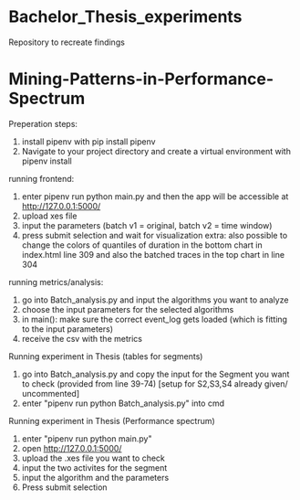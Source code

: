 # Bachelor_Thesis_experiments
Repository to recreate findings
# Mining-Patterns-in-Performance-Spectrum

Preperation steps:
1. install pipenv with pip install pipenv
2. Navigate to your project directory and create a virtual environment with pipenv install

running frontend:
1. enter pipenv run python main.py and then the app will be accessible at http://127.0.0.1:5000/
2. upload xes file
3. input the parameters (batch v1 = original, batch v2 = time window)
4. press submit selection and wait for visualization
extra: also possible to change the colors of quantiles of duration in the bottom chart in index.html line 309 and also the batched traces in the top chart in line 304

running metrics/analysis:
1. go into Batch_analysis.py and input the algorithms you want to analyze
2. choose the input parameters for the selected algorithms
3. in main(): make sure the correct event_log gets loaded (which is fitting to the input parameters)
4. receive the csv with the metrics

Running experiment in Thesis (tables for segments)
1. go into Batch_analysis.py and copy the input for the Segment you want to check (provided from line 39-74) [setup for S2,S3,S4 already given/ uncommented]
2. enter "pipenv run python Batch_analysis.py" into cmd

Running experiment in Thesis (Performance spectrum)
1. enter "pipenv run python main.py"
2. open http://127.0.0.1:5000/
3. upload the .xes file you want to check
4. input the two activites for the segment
5. input the algorithm and the parameters
6. Press submit selection
